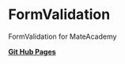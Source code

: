 # FormValidation
FormValidation for MateAcademy

[**Git Hub Pages**](https://platoniux.github.io/FormValidation/app)
